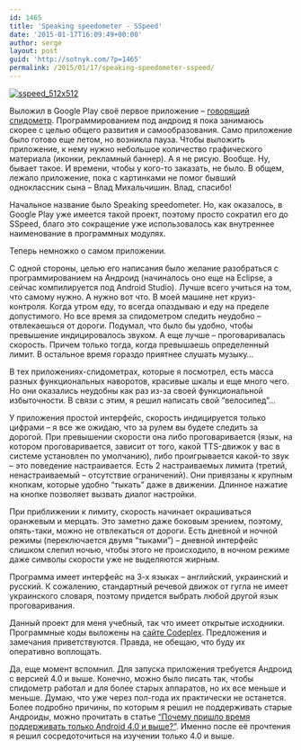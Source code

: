 ```yaml
---
id: 1465
title: 'Speaking speedometer - SSpeed'
date: '2015-01-17T16:09:49+00:00'
author: serge
layout: post
guid: 'http://sotnyk.com/?p=1465'
permalink: /2015/01/17/speaking-speedometer-sspeed/
---
```


[![sspeed_512x512](https://sotnyk.github.io/wp-content/uploads/2015/01/sspeed_512x512-300x300.png)](https://sotnyk.github.io/wp-content/uploads/2015/01/sspeed_512x512.png)

Выложил в Google Play своё первое приложение – [говорящий спидометр](https://play.google.com/store/apps/details?id=com.sotnyk.sspeed). Программированием под андроид я пока занимаюсь скорее с целью общего развития и самообразования. Само приложение было готово еще летом, но возникла пауза. Чтобы выложить приложение, к нему нужно небольшое количество графического материала (иконки, рекламный баннер). А я не рисую. Вообще. Ну, бывает такое. И времени, чтобы у кого-то заказать, не было. В общем, лежало приложение, пока с картинками не помог бывший одноклассник сына – Влад Михальчишин. Влад, спасибо!

Начальное название было Speaking speedometer. Но, как оказалось, в Google Play уже имеется такой проект, поэтому просто сократил его до SSpeed, благо это сокращение уже использовалось как внутреннее наименование в программных модулях.

Теперь немножко о самом приложении.

С одной стороны, целью его написания было желание разобраться с программированием на Андроид (начиналось оно еще на Eclipse, а сейчас компилируется под Android Studio). Лучше всего учиться на том, что самому нужно. А нужно вот что. В моей машине нет круиз-контроля. Когда утром еду, то всегда опаздываю и еду на пределе допустимого. Но все время за спидометром следить неудобно – отвлекаешься от дороги. Подумал, что было бы удобно, чтобы превышение индицировалось звуком. А еще лучше – проговаривалась скорость. Причем только тогда, когда превышаешь определенный лимит. В остальное время гораздо приятнее слушать музыку…

В тех приложениях-спидометрах, которые я посмотрел, есть масса разных функциональных наворотов, красивые шкалы и еще много чего. Но они оказались неудобны как раз из-за своей функциональной избыточности. В связи с этим, я решил написать свой “велосипед”…

У приложения простой интерфейс, скорость индицируется только цифрами – я все же ожидаю, что за рулем вы будете следить за дорогой. При превышении скорости она либо проговаривается (язык, на котором проговаривается, зависит от того, какой TTS-движок у вас в системе установлен по умолчанию), либо проигрывается какой-то звук – это поведение настраивается. Есть 2 настраиваемых лимита (третий, ненастраиваемый – отсутствие ограничений). Они привязаны к крупным кнопкам, которые удобно “тыкать” даже в движении. Длинное нажатие на кнопке позволяет вызвать диалог настройки.

При приближении к лимиту, скорость начинает окрашиваться оранжевым и мерцать. Это заметно даже боковым зрением, поэтому, опять-таки, можно не отвлекаться от дороги. Есть дневной и ночной режимы (переключается двумя “тыками”) – дневной интерфейс слишком слепил ночью, чтобы этого не происходило, в ночном режиме даже символы скорости уже не выделяются жирным.

Программа имеет интерфейс на 3-х языках – английский, украинский и русский. К сожалению, стандартный речевой движок от гугла не имеет украинского словаря, поэтому придется выбрать любой другой язык проговаривания.

Данный проект для меня учебный, так что имеет открытые исходники. Программные коды выложены на [сайте Codeplex](https://sspeed.codeplex.com/). Предложения и замечания приветствуются. Правда, не обещаю, что буду их оперативно воплощать.

Да, еще момент вспомнил. Для запуска приложения требуется Андроид с версией 4.0 и выше. Конечно, можно было писать так, чтобы спидометр работал и для более старых аппаратов, но их все меньше и меньше. Думаю, что уже через пол-года их практически не останется. Более подробно причины, по которым я решил не поддерживать старые Андроиды, можно прочитать в статье [“Почему пришло время поддерживать только Android 4.0 и выше?”](http://habrahabr.ru/post/226141/). Именно после её прочтения я решил сосредоточиться на изучении только 4.0 и выше.